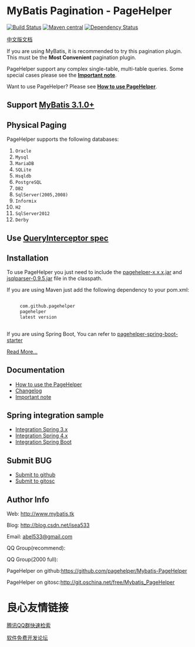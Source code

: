 # MyBatis Pagination - PageHelper

[![Build Status](https://travis-ci.org/pagehelper/Mybatis-PageHelper.svg?branch=master)](https://travis-ci.org/pagehelper/Mybatis-PageHelper)
[![Maven central](https://maven-badges.herokuapp.com/maven-central/com.github.pagehelper/pagehelper/badge.svg)](https://maven-badges.herokuapp.com/maven-central/com.github.pagehelper/pagehelper)
[![Dependency Status](https://www.versioneye.com/user/projects/5932123f22f278003c5f851e/badge.svg?style=flat)](https://www.versioneye.com/user/projects/5932123f22f278003c5f851e)

[中文版文档](https://github.com/pagehelper/Mybatis-PageHelper/blob/master/README_zh.md)

If you are using MyBatis, it is recommended to try this pagination plugin. 
This must be the **Most Convenient** pagination plugin.

PageHelper support any complex single-table, multi-table queries.
Some special cases please see the [**Important note**](https://github.com/pagehelper/Mybatis-PageHelper/blob/master/wikis/en/Important.md).

Want to use PageHelper? 
Please see [**How to use PageHelper**](https://github.com/pagehelper/Mybatis-PageHelper/blob/master/wikis/en/HowToUse.md).

## Support [MyBatis 3.1.0+](https://github.com/mybatis/mybatis-3)
## Physical Paging

PageHelper supports the following databases:

 1. `Oracle`
 2. `Mysql`
 3. `MariaDB`
 4. `SQLite`
 5. `Hsqldb`
 6. `PostgreSQL`
 7. `DB2`
 8. `SqlServer(2005,2008)`
 9. `Informix`
 10. `H2`
 11. `SqlServer2012`
 12. `Derby`

## Use [QueryInterceptor spec](https://github.com/pagehelper/Mybatis-PageHelper/blob/master/src/main/java/com/github/pagehelper/QueryInterceptor.java) 

## Installation

To use PageHelper you just need to include the 
[pagehelper-x.x.x.jar](http://repo1.maven.org/maven2/com/github/pagehelper/pagehelper/) 
and [jsqlparser-0.9.5.jar](http://repo1.maven.org/maven2/com/github/jsqlparser/jsqlparser/0.9.5/) file in the classpath.

If you are using Maven just add the following dependency to your pom.xml:

```xml  
 
     com.github.pagehelper 
     pagehelper 
     latest version 
 
```  

If you are using Spring Boot, You can refer to [pagehelper-spring-boot-starter](https://github.com/pagehelper/pagehelper-spring-boot)

[Read More...](https://github.com/pagehelper/Mybatis-PageHelper/blob/master/wikis/en/HowToUse.md)

## Documentation  
- [How to use the PageHelper](https://github.com/pagehelper/Mybatis-PageHelper/blob/master/wikis/en/HowToUse.md)
- [Changelog](https://github.com/pagehelper/Mybatis-PageHelper/blob/master/wikis/en/Changelog.md)
- [Important note](https://github.com/pagehelper/Mybatis-PageHelper/blob/master/wikis/en/Important.md)

## Spring integration sample
- [Integration Spring 3.x](https://github.com/abel533/Mybatis-Spring/tree/spring3.x)
- [Integration Spring 4.x](https://github.com/abel533/Mybatis-Spring)
- [Integration Spring Boot](https://github.com/abel533/MyBatis-Spring-Boot)

## Submit BUG
- [Submit to github](https://github.com/pagehelper/Mybatis-PageHelper/issues/new)
- [Submit to gitosc](http://git.oschina.net/free/Mybatis_PageHelper/issues/new?issue%5Bassignee_id%5D=&issue%5Bmilestone_id%5D=)

## Author Info
Web: http://www.mybatis.tk

Blog: http://blog.csdn.net/isea533

Email: abel533@gmail.com  

QQ Group(recommend):    

QQ Group(2000 full):    

PageHelper on github:https://github.com/pagehelper/Mybatis-PageHelper

PageHelper on gitosc:http://git.oschina.net/free/Mybatis_PageHelper

 # 良心友情链接

[腾讯QQ群快速检索](http://u.720life.cn/s/8cf73f7c)

[软件免费开发论坛](http://u.720life.cn/s/bbb01dc0)